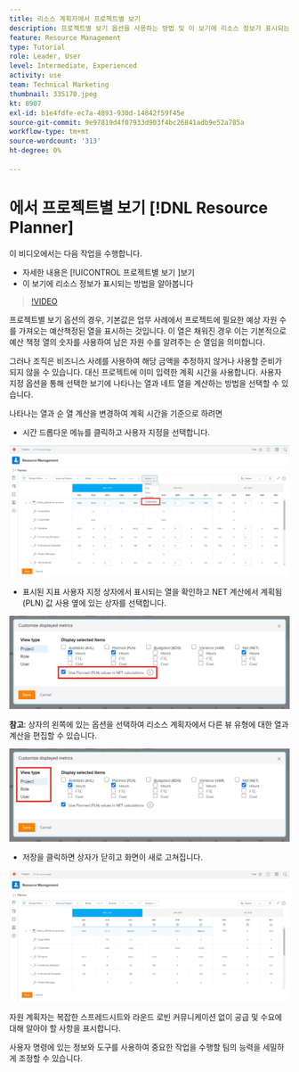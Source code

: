 ```yaml
---
title: 리소스 계획자에서 프로젝트별 보기
description: 프로젝트별 보기 옵션을 사용하는 방법 및 이 보기에 리소스 정보가 표시되는 방법을 참조하십시오.
feature: Resource Management
type: Tutorial
role: Leader, User
level: Intermediate, Experienced
activity: use
team: Technical Marketing
thumbnail: 335170.jpeg
kt: 8907
exl-id: b1e4fdfe-ec7a-4893-930d-14842f59f45e
source-git-commit: 9e97819d4f07933d903f4bc26841adb9e52a785a
workflow-type: tm+mt
source-wordcount: '313'
ht-degree: 0%

---
```


# 에서 프로젝트별 보기 [!DNL Resource Planner]

이 비디오에서는 다음 작업을 수행합니다.

* 자세한 내용은 [!UICONTROL 프로젝트별 보기 ]보기
* 이 보기에 리소스 정보가 표시되는 방법을 알아봅니다

>[!VIDEO](https://video.tv.adobe.com/v/335170/?quality=12)

프로젝트별 보기 옵션의 경우, 기본값은 업무 사례에서 프로젝트에 필요한 예상 자원 수를 가져오는 예산책정된 열을 표시하는 것입니다. 이 열은 채워진 경우 이는 기본적으로 예산 책정 열의 숫자를 사용하여 남은 자원 수를 알려주는 순 열임을 의미합니다.

그러나 조직은 비즈니스 사례를 사용하여 해당 금액을 추정하지 않거나 사용할 준비가 되지 않을 수 있습니다. 대신 프로젝트에 이미 입력한 계획 시간을 사용합니다. 사용자 지정 옵션을 통해 선택한 보기에 나타나는 열과 네트 열을 계산하는 방법을 선택할 수 있습니다.

나타나는 열과 순 열 계산을 변경하여 계획 시간을 기준으로 하려면

* 시간 드롭다운 메뉴를 클릭하고 사용자 지정을 선택합니다.

![드롭다운 메뉴의 사용자 지정 옵션](assets/NetHours01.png)

* 표시된 지표 사용자 지정 상자에서 표시되는 열을 확인하고 NET 계산에서 계획됨(PLN) 값 사용 옆에 있는 상자를 선택합니다.

![NET 계산에서 계획 값 사용 옵션](assets/NetHours02.png)

**참고**: 상자의 왼쪽에 있는 옵션을 선택하여 리소스 계획자에서 다른 뷰 유형에 대한 열과 계산을 편집할 수 있습니다.

![유형 보기 옵션](assets/NetHours03.jpg)

* 저장을 클릭하면 상자가 닫히고 화면이 새로 고쳐집니다.

![리소스 플래너 도구](assets/NetHours04.jpg)

자원 계획자는 복잡한 스프레드시트와 라운드 로빈 커뮤니케이션 없이 공급 및 수요에 대해 알아야 할 사항을 표시합니다.

사용자 명령에 있는 정보와 도구를 사용하여 중요한 작업을 수행할 팀의 능력을 세밀하게 조정할 수 있습니다.
